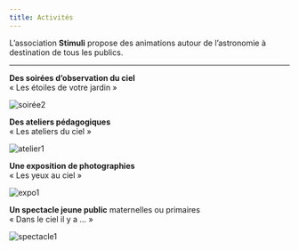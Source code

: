 ```yaml
---
title: Activités
---
```

L’association **Stimuli** propose des animations autour de l’astronomie à destination de tous les publics.

---


**Des soirées d’observation du ciel**   
 « Les étoiles de votre jardin »


![soirée2](http://stimuliastro.org/wp-content/uploads/2020/12/soiree1-768x576.jpg)


**Des ateliers pédagogiques**   
 « Les ateliers du ciel » 


![atelier1](http://stimuliastro.org/wp-content/uploads/2020/12/MG_0330-768x512.jpg)


**Une exposition de photographies**    
 « Les yeux au ciel »


![expo1](http://stimuliastro.org/wp-content/uploads/2020/12/m45_rogne-768x576.jpg)


**Un spectacle jeune public** maternelles ou primaires   
 « Dans le ciel il y a … »  


![spectacle1](http://stimuliastro.org/wp-content/uploads/2020/12/planche8-768x543.jpg)